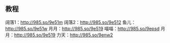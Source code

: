 ## 教程

阔落1：http://985.so/9e51m
阔落2：http://985.so/9e512
鱼儿：http://985.so/9e51w
月月：http://985.so/9e519
喵喵：http://985.so/9epsd
月月：http://985.so/9e519
力天：http://985.so/9enw2
